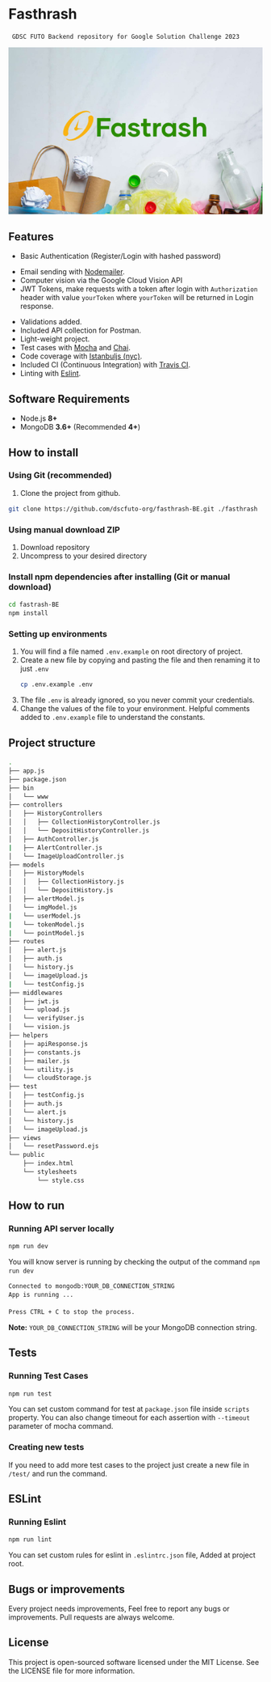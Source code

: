 # Fasthrash

```
 GDSC FUTO Backend repository for Google Solution Challenge 2023
```

<img src="./assets/branding/branding-01.png">
<!-- A ready-to-use boilerplate for REST API Development with Node.js, Express, and MongoDB -->

<!-- ## Getting started

This is a basic API skeleton written in JavaScript ES2015. Very useful to building a RESTful web APIs for your front-end platforms like Android, iOS or JavaScript frameworks (Angular, Reactjs, etc).

This project will run on **NodeJs** using **MongoDB** as database. I had tried to maintain the code structure easy as any beginner can also adopt the flow and start building an API. Project is open for suggestions, Bug reports and pull requests.

## Advertise for Job/Work Contract

I am open for a good job or work contract. You can contact me directly on my email ([maitraysuthar@gmail.com](mailto:maitraysuthar@gmail.com 'maitraysuthar@gmail.com')) or you can download my CV from my personal [website](https://maitraysuthar.github.io/portfolio/).

## Buy me a Coffee

If you consider my project as helpful stuff, You can appreciate me or my hard work and time spent to create this helpful structure with buying me a coffee.

<a href="https://www.buymeacoffee.com/36GgOoQ2f" target="_blank"><img src="https://bmc-cdn.nyc3.digitaloceanspaces.com/BMC-button-images/custom_images/orange_img.png" alt="Buy Me A Coffee" style="height: auto !important;width: auto !important;" ></a> -->

## Features

- Basic Authentication (Register/Login with hashed password)
<!-- - Account confirmation with 4 (Changeable) digit OTP. -->
- Email sending with [Nodemailer](https://nodemailer.com/about/).
- Computer vision via the Google Cloud Vision API
- JWT Tokens, make requests with a token after login with `Authorization` header with value `yourToken` where `yourToken` will be returned in Login response.
<!-- - Pre-defined response structures with proper status codes.
- Included CORS.
- **Book** example with **CRUD** operations. -->
- Validations added.
- Included API collection for Postman.
- Light-weight project.
- Test cases with [Mocha](https://mochajs.org/) and [Chai](https://www.chaijs.com/).
- Code coverage with [Istanbuljs (nyc)](https://istanbul.js.org/).
- Included CI (Continuous Integration) with [Travis CI](https://travis-ci.org).
- Linting with [Eslint](https://eslint.org/).

## Software Requirements

- Node.js **8+**
- MongoDB **3.6+** (Recommended **4+**)

## How to install

### Using Git (recommended)

1.  Clone the project from github.

```bash
git clone https://github.com/dscfuto-org/fasthrash-BE.git ./fasthrash
```

### Using manual download ZIP

1.  Download repository
2.  Uncompress to your desired directory

### Install npm dependencies after installing (Git or manual download)

```bash
cd fastrash-BE
npm install
```

### Setting up environments

1.  You will find a file named `.env.example` on root directory of project.
2.  Create a new file by copying and pasting the file and then renaming it to just `.env`
    ```bash
    cp .env.example .env
    ```
3.  The file `.env` is already ignored, so you never commit your credentials.
4.  Change the values of the file to your environment. Helpful comments added to `.env.example` file to understand the constants.

## Project structure

```sh
.
├── app.js
├── package.json
├── bin
│   └── www
├── controllers
│   ├── HistoryControllers
│   │   ├── CollectionHistoryController.js
│   │   └── DepositHistoryController.js
│   ├── AuthController.js
|   ├── AlertController.js
│   └── ImageUploadController.js
├── models
│   ├── HistoryModels
│   │   ├── CollectionHistory.js
│   │   └── DepositHistory.js
│   ├── alertModel.js
│   └── imgModel.js
|   └── userModel.js
|   └── tokenModel.js
|   └── pointModel.js
├── routes
│   ├── alert.js
│   ├── auth.js
│   └── history.js
│   └── imageUpload.js
|   └── testConfig.js
├── middlewares
│   ├── jwt.js
│   └── upload.js
│   └── verifyUser.js
│   └── vision.js
├── helpers
│   ├── apiResponse.js
│   ├── constants.js
│   ├── mailer.js
│   └── utility.js
│   └── cloudStorage.js
├── test
│   ├── testConfig.js
│   ├── auth.js
│   └── alert.js
│   └── history.js
│   └── imageUpload.js
├── views
│   └── resetPassword.ejs
└── public
    ├── index.html
    └── stylesheets
        └── style.css
```

## How to run

### Running API server locally

```bash
npm run dev
```

You will know server is running by checking the output of the command `npm run dev`

```bash
Connected to mongodb:YOUR_DB_CONNECTION_STRING
App is running ...

Press CTRL + C to stop the process.
```

**Note:** `YOUR_DB_CONNECTION_STRING` will be your MongoDB connection string.

## Tests

### Running Test Cases

```bash
npm run test
```

You can set custom command for test at `package.json` file inside `scripts` property. You can also change timeout for each assertion with `--timeout` parameter of mocha command.

### Creating new tests

If you need to add more test cases to the project just create a new file in `/test/` and run the command.

## ESLint

### Running Eslint

```bash
npm run lint
```

You can set custom rules for eslint in `.eslintrc.json` file, Added at project root.

## Bugs or improvements

Every project needs improvements, Feel free to report any bugs or improvements. Pull requests are always welcome.

## License

This project is open-sourced software licensed under the MIT License. See the LICENSE file for more information.
